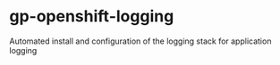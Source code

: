 # gp-openshift-logging
Automated install and configuration of the logging stack for application logging

